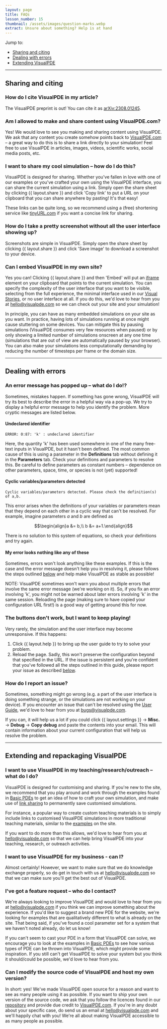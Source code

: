 ```yaml
---
layout: page
title: FAQs
lesson_number: 15
thumbnail: /assets/images/question-marks.webp
extract: Unsure about something? Help is at hand
---
```


Jump to:
* [Sharing and citing](#sharing)
* [Dealing with errors](#errors)
* [Extending VisualPDE](#extending)

---

## Sharing and citing <a id='sharing'>

### How do I cite VisualPDE in my article?
The VisualPDE preprint is out! You can cite it as [arXiv:2308.01245](https://doi.org/10.48550/arXiv.2308.01245).

### Am I allowed to make and share content using VisualPDE.com?
Yes! We would love to see you making and sharing content using VisualPDE. We ask that any content you create somehow points back to [VisualPDE.com](https://visualpde.com) – a great way to do this is to share a link directly to your simulation! Feel free to use VisualPDE in articles, images, videos, scientific works, social media posts, etc.

### I want to share my cool simulation – how do I do this? <a id="linkSharing">
VisualPDE is designed for sharing. Whether you've fallen in love with one of our examples or you've crafted your own using the VisualPDE interface, you can share the current simulation using a link. Simply open the share sheet by clicking {{ layout.share }} and click 'Copy link' to put a URL on your clipboard that you can share anywhere by pasting! It's that easy!

These links can be quite long, so we recommend using a (free) shortening service like [tinyURL.com](https://tinyurl.com/app) if you want a concise link for sharing.

### How do I take a pretty screenshot without all the user interface showing up?
Screenshots are simple in VisualPDE. Simply open the share sheet by clicking {{ layout.share }} and click 'Save image' to download a screenshot to your device.

### Can I embed VisualPDE in my own site?
Yes you can! Clicking {{ layout.share }} and then 'Embed' will put an [iframe](https://developer.mozilla.org/en-US/docs/Web/HTML/Element/iframe) element on your clipboard that points to the current simulation. You can specify the complexity of the user interface that you want to be visible, selecting from the full experience, the minimal interface used in our [Visual Stories](/visual-stories), or no user interface at all. If you do this, we'd love to hear from you at [hello@visualpde.com](mailto:hello@visualpde.com) so we can check out your site and your simulation!

In principle, you can have as many embedded simulations on your site as you want. In practice, having lots of simulations running at once might cause stuttering on some devices. You can mitigate this by pausing simulations (VisualPDE consumes very few resources when paused) or by only showing a limited number of simulations onscreen at any one time (simulations that are out of view are automatically paused by your browser). You can also make your simulations less computationally demanding by reducing the number of timesteps per frame or the domain size.

---

## Dealing with errors <a id='errors'>

### An error message has popped up – what do I do!?
Sometimes, mistakes happen. If something has gone wrong, VisualPDE will try its best to describe the error in a helpful way via a pop-up. We try to display a helpful error message to help you identify the problem. More cryptic messages are listed below.

#### Undeclared identifier <a id='undeclared'>
```
ERROR: 0:87: 'k' : undeclared identifier
```

Here, the quantity 'k' has been used somewhere in one of the many free-text inputs in VisualPDE, but it hasn't been defined. The most common cause of this is using a parameter in the **Definitions** tab without defining it in the **Parameters** tab. Check your definitions and parameters to resolve this. Be careful to define parameters as constant numbers – dependence on other parameters, space, time, or species is not (yet) supported!

#### Cyclic variables/parameters detected <a id='cyclic'>
```
Cyclic variables/parameters detected. Please check the definition(s) of a,b.
```

This error arises when the definitions of your variables or parameters mean that they depend on each other in a cyclic way that can't be resolved. For example, imagine parameters $a$ and $b$ are defined as

$$\begin{align}a &= b,\\ b &= a+1.\end{align}$$

There is no solution to this system of equations, so check your definitions and try again.

#### My error looks nothing like any of these
Sometimes, errors won't look anything like these examples. If this is the case and the error message doesn't help you in resolving it, please follows the steps outlined [below](#error) and help make VisualPDE as stable as possible!

NOTE: VisualPDE sometimes won't warn you about multiple errors that involve the same error message (we're working on it). So, if you fix an error involving 'k', you might not be warned about later errors involving 'k' in the same session. Reloading the page (making sure to have copied your configuration URL first!) is a good way of getting around this for now.

### The buttons don't work, but I want to keep playing!
Very rarely, the simulation and the user interface may become unresponsive. If this happens: 
1. Click {{ layout.help }} to bring up the user guide to try to solve your problem.
1. Reload the page. Sadly, this won't preserve the configuration beyond that specified in the URL.
If the issue is persistent and you're confident that you've followed all the steps outlined in this guide, please report your issue as described [below](#error). 

### How do I report an issue? <a id='error'>
Sometimes, something might go wrong (e.g. a part of the user interface is doing something strange, or the simulations are not working on your device). If you encounter an issue that can't be resolved using the [User Guide](/user-guide), we'd love to hear from you at [bugs@visualpde.com](mailto:bugs@visualpde.com).

If you can, it will help us a lot if you could click <span class='click_sequence'>{{ layout.settings }} → **Misc.** → **Debug** → **Copy debug**</span> and paste the contents into your email. This will contain information about your current configuration that will help us resolve the problem.

---

## Extending and repackaging VisualPDE <a id='extending'>

### I want to use VisualPDE in my teaching/research/outreach – what do I do?
VisualPDE is designed for customising and sharing. If you're new to the site, we recommend that you play around and work through the examples found in [Basic PDEs](/basic-pdes) to get an idea of how to craft your own simulation, and make use of [link sharing](#linkSharing) to permanently save customised simulations.

For instance, a popular way to create custom teaching materials is to simply include links to customised VisualPDE simulations in more traditional teaching materials, similar to the [examples](/basic-pdes) on the site.

If you want to do more than this allows, we'd love to hear from you at [hello@visualpde.com](mailto:hello@visualpde.com) so that we can help bring VisualPDE into your teaching, research, or outreach activities.

### I want to use VisualPDE for my business - can I?
Almost certainly! However, we want to make sure that we do knowledge exchange properly, so do get in touch with us at [hello@visualpde.com](mailto:hello@visualpde.com) so that we can make sure you'll get the best out of VisualPDE.

### I've got a feature request – who do I contact?
We're always looking to improve VisualPDE and would love to hear from you at [hello@visualpde.com](mailto:hello@visualpde.com) if you think we can improve something about the experience. If you'd like to suggest a brand new PDE for the website, we're looking for examples that are qualitatively different to what is already on the site. That being said, if you've found a cool parameter set for a system that we haven't noted already, do let us know!

If you can't seem to cast your PDE in a form that VisualPDE can solve, we encourage you to look at the examples in [Basic PDEs](/basic-pdes) to see how various types of PDE can be thrown into VisualPDE, which might provide some inspiration. If you still can't get VisualPDE to solve your system but you think it should/could be possible, we'd love to hear from you.

### Can I modify the source code of VisualPDE and host my own version?
In short: yes! We've made VisualPDE open source for a reason and want to see as many people using it as possible. If you want to ship your own version of the source code, we ask that you follow the licences found in our [repository](https://github.com/Pecnut/visual-pde) and provide due credit to [VisualPDE.com](https://visualpde.com). If you're in any doubt about your specific case, do send us an email at [hello@visualpde.com](mailto:hello@visualpde.com) and we'll happily chat with you! We're all about making VisualPDE accessible to as many people as possible.
